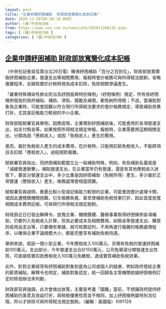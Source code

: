 ```yaml
---
layout: post
title: "企業申請紓困補助  財政部放寬簡化成本記帳"
date: 2020-11-26T06:58:18.000Z
author: (臺)中央社CNA
from: https://www.cna.com.tw/news/afe/202011260135.aspx
tags: [ (臺)中央社CNA ]
categories: [ (臺)中央社CNA ]
---
```

<!--1606373898000-->
[企業申請紓困補助  財政部放寬簡化成本記帳](https://www.cna.com.tw/news/afe/202011260135.aspx)
------

<div>
<div></div><div class="paragraph"><p>（中央社記者吳佳蓉台北26日電）確保紓困補助「百分之百到位」，財政部放寬領取紓困補助企業，營運支出等相關費用，報稅時會計帳務可與所得稅法脫鉤，省略複雜程序，全額核實於計稅時視為成本扣除，免除相關爭議產生。</p><p>「嚴重特殊傳染性肺炎防治及紓困振興特別條例」（紓困條例）規定，所有依紓困條例發放的政府補貼、補助、津貼、獎勵及補償，都免納所得稅；不過，當補助對象為企業時，可能會因難以符合現行所得稅法要求的會計帳務規定，導致補助效果打折，尤其是記帳能力較弱的中小企業。</p><p>財政部賦稅署官員舉例，因應疫情，企業領到紓困補助後，可能會用於各項營運支出，如支付租金等，如果按照所得稅法規定申報，報稅時，企業需要將這類相關支出，分類為因「應稅收入」或因「免稅收入」產生的費用。</p><p>進而，屬於免稅收入產生的成本費用，在計稅時，只能用扣抵免稅收入，不能跨項目去扣抵「應稅收入」，過程相對複雜。</p><p>賦稅署官員指出，而紓困補助範圍又比一般補助特殊，例如，有些補助名義就是「減緩營運衝擊」，補貼營運支出，在企業當年仍有營運，還是有其他應稅收入狀態下，要區分營運支出中，多少比重是因紓困補助（免稅所得）產生，多少屬於正常營運（應稅收入）產生，帳務處理會相當困難。</p><p>賦稅署官員說明，擔憂比較小型或記帳能力較弱的企業，可能會因會計處理卡關，或因此遭稽徵機關挑戰，衍生帳務負擔，甚至使補助免稅效果打折，因此首度放寬相關成本費用記帳，可與現行所得稅法規定脫鉤。</p><p>財政部近日已發出解釋令，放寬企業、機關團體、醫療事業取得紓困條例各項補助，仍要列入免稅收入計算，但其必要成本及相關費用，如租金等營運支出、購買防疫用品支出等，只要備有單據，就可核實認列，不用再進行複雜的帳務處理程序，以確保企業不論規模大小，都能完整享有補助免稅待遇。</p><p>舉例來說，假設一間小型企業，今年應稅收入100萬元，另領有免稅的營運紓困補助100萬元，支出部分，今年營運支出合計150萬元，公司免舉證分類營運支出性質，可直接核實扣抵應稅收入100萬元免繳稅，達成實質補助免稅效果。</p><p>此外，針對企業經常有紓困補助對象到底為公司或個人的疑慮，例如政府發給企業的薪資補貼，解釋令也明定，補助對象認定，統一回歸各主管機關依據紓困條例訂定的核發辦法來判斷。</p><p>財政部官員強調，此次會做出放寬，主要是考量「國難」當前，不想讓政府提供紓困補助的美意及效益打折，與租稅優惠性質並不相同，加上紓困條例屬特別法位階，所以才排除可與所得稅法規定脫鉤。（編輯：黃國倫）1091126</p></div>
</div>
